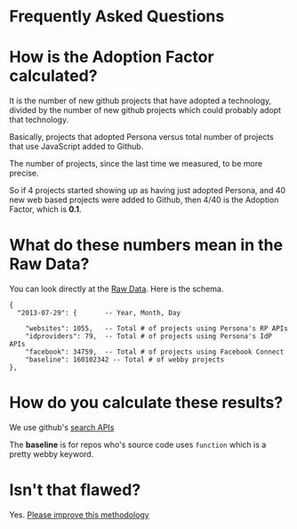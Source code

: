 # Frequently Asked Questions

# How is the Adoption Factor calculated?

It is the number of new github projects that have adopted a technology, divided by the number of new github projects which could probably adopt that technology.

Basically, projects that adopted Persona versus total number of projects that use JavaScript added to Github.

The number of projects, since the last time we measured, to be more precise.

So if 4 projects started showing up as having just adopted Persona, and 40 new web based projects were added to Github, then 4/40 is the Adoption Factor, which is **0.1**.

# What do these numbers mean in the Raw Data?

You can look directly at the [Raw Data](http://www.areweawesomeyet.com/data/daily-count.js). Here is the schema.

    {
      "2013-07-29": {       -- Year, Month, Day

        "websites": 1055,   -- Total # of projects using Persona's RP APIs
        "idproviders": 79,  -- Total # of projects using Persona's IdP APIs
        "facebook": 34759,  -- Total # of projects using Facebook Connect
        "baseline": 160102342 -- Total # of webby projects
    },

# How do you calculate these results?
We use github's [search APIs](https://github.com/ozten/arewepopularyet/blob/master/src/arewepopular.rs#L25)

The **baseline** is for repos who's source code uses `function` which is a pretty webby keyword.

# Isn't that flawed?

Yes. [Please improve this methodology](https://github.com/ozten/arewepopularyet/issues)